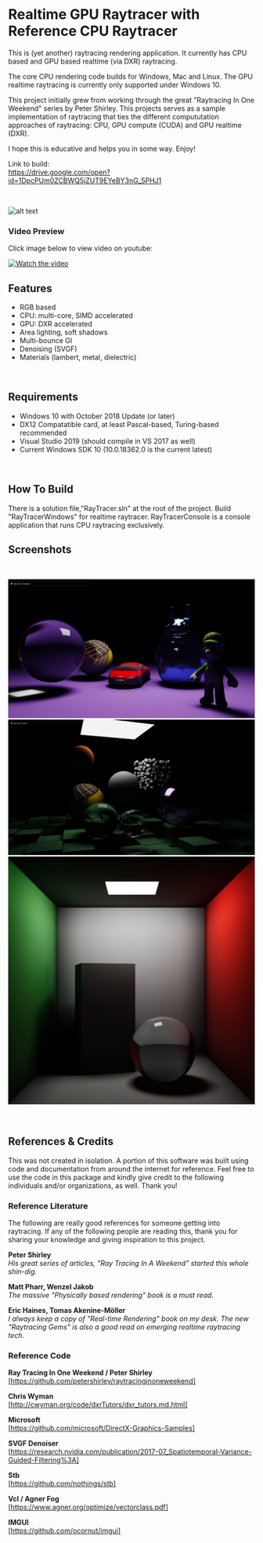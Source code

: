 # Realtime GPU Raytracer with Reference CPU Raytracer
This is (yet another) raytracing rendering application. It currently has CPU based and GPU based realtime (via DXR) raytracing.

The core CPU rendering code builds for Windows, Mac and Linux. The GPU realtime raytracing is currently only supported under Windows 10. 

This project initially grew from working through the great "Raytracing In One Weekend" series by Peter Shirley. This projects serves as a sample implementation of raytracing that ties the different compututation approaches of raytracing: CPU, GPU compute (CUDA) and GPU realtime (DXR).

I hope this is educative and helps you in some way. Enjoy!

Link to build:
<br>
https://drive.google.com/open?id=1DpcPUm0ZCBWQ5jZUT9EYeBY3nG_5PHJ1

<br>

![alt text](https://github.com/KhoiFish/raytracer/blob/master/SavedImages/final.png "CPU traced image")
<br>

### Video Preview
Click image below to view video on youtube:

[![Watch the video](https://img.youtube.com/vi/_OyqbZHWgcQ/maxresdefault.jpg)](https://youtu.be/_OyqbZHWgcQ)
<br>

## Features
* RGB based
* CPU: multi-core, SIMD accelerated
* GPU: DXR accelerated
* Area lighting, soft shadows
* Multi-bounce GI
* Denoising (SVGF)
* Materials (lambert, metal, dielectric)
<br>

## Requirements
* Windows 10 with October 2018 Update (or later)
* DX12 Compatatible card, at least Pascal-based, Turing-based recommended
* Visual Studio 2019 (should compile in VS 2017 as well)
* Current Windows SDK 10 (10.0.18362.0 is the current latest)
<br>

## How To Build
There is a solution file,"RayTracer.sln" at the root of the project. Build "RayTracerWindows" for realtime raytracer. RayTracerConsole is a console application that runs CPU raytracing exclusively.

## Screenshots
<br>

![alt text](https://github.com/KhoiFish/raytracer/blob/master/SavedImages/realtime1.png "GPU traced image")
![alt text](https://github.com/KhoiFish/raytracer/blob/master/SavedImages/realtime2.png "GPU traced image")
![alt text](https://github.com/KhoiFish/raytracer/blob/master/SavedImages/realtime3.png "GPU traced image")

<br>

## References & Credits

This was not created in isolation. A portion of this software was built using code and documentation from around the internet for reference. Feel free to use the code in this package and kindly give credit to the following individuals and/or organizations, as well. Thank you!

### Reference Literature

The following are really good references for someone getting into raytracing. If any of the following people are reading this, thank you for sharing your knowledge and giving inspiration to this project.

**Peter Shirley**
<br>
*His great series of articles, "Ray Tracing In A Weekend" started this whole shin-dig.*
  
**Matt Pharr, Wenzel Jakob**
<br>
*The massive "Physically based rendering" book is a must read.*

**Eric Haines, Tomas Akenine-Möller**
<br>
*I always keep a copy of "Real-time Rendering" book on my desk. The new "Raytracing Gems" is also a good read on emerging realtime raytracing tech.*

### Reference Code
**Ray Tracing In One Weekend / Peter Shirley**
<br>
[https://github.com/petershirley/raytracinginoneweekend]

**Chris Wyman**
<br>
[http://cwyman.org/code/dxrTutors/dxr_tutors.md.html]

**Microsoft**
<br>
[https://github.com/microsoft/DirectX-Graphics-Samples]

**SVGF Denoiser**
<br>
[https://research.nvidia.com/publication/2017-07_Spatiotemporal-Variance-Guided-Filtering%3A]

**Stb**
<br>
[https://github.com/nothings/stb]

**Vcl / Agner Fog**
<br>
[https://www.agner.org/optimize/vectorclass.pdf]

**IMGUI**
<br>
[https://github.com/ocornut/imgui]


